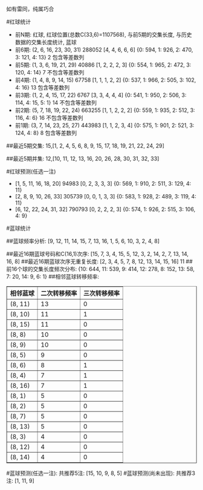 <!-- 
.. title: 双色球2017079期(2017-07-09)数据分析报告
.. slug: slott-2017079-2017-07-09-report
.. date: 2017-07-10 08:00:00 UTC+08:00
.. tags: Lottery
.. link: 
.. description: 
.. type: text
-->

如有雷同，纯属巧合

<!-- TEASER_END-->

#红球统计

- 前N期: 红球, 红球位置(总数C(33,6)=1107568), 与前5期的交集长度, 与历史数据的交集长度统计, 蓝球
- 前6期: (2, 6, 16, 23, 30, 31) 288052 [4, 4, 6, 6, 6] {0: 594, 1: 926, 2: 470, 3: 121, 4: 13} 2 包含等差数列
- 前5期: (1, 3, 6, 19, 21, 29) 40886 [1, 2, 2, 2, 3] {0: 554, 1: 965, 2: 472, 3: 120, 4: 14} 7 不包含等差数列
- 前4期: (1, 4, 8, 9, 14, 15) 67758 [1, 1, 1, 2, 2] {0: 537, 1: 966, 2: 505, 3: 102, 4: 16} 13 包含等差数列
- 前3期: (1, 2, 4, 15, 17, 22) 6767 [3, 3, 4, 4, 4] {0: 541, 1: 950, 2: 506, 3: 114, 4: 15, 5: 1} 14 不包含等差数列
- 前2期: (5, 7, 18, 19, 22, 24) 663255 [1, 1, 2, 2, 2] {0: 559, 1: 935, 2: 512, 3: 116, 4: 6} 16 不包含等差数列
- 前1期: (3, 7, 14, 23, 25, 27) 443983 [1, 1, 2, 3, 4] {0: 575, 1: 901, 2: 521, 3: 124, 4: 8} 8 包含等差数列

##最近5期交集:
15,[1, 2, 4, 5, 6, 8, 9, 15, 17, 18, 19, 21, 22, 24, 29]

##最近5期并集:
12,[10, 11, 12, 13, 16, 20, 26, 28, 30, 31, 32, 33]

#红球预测(任选一注)

- [1, 5, 11, 16, 18, 20] 94983 [0, 2, 3, 3, 3] {0: 569, 1: 910, 2: 511, 3: 129, 4: 11}
- [2, 8, 9, 10, 26, 33] 305739 [0, 0, 1, 3, 3] {0: 583, 1: 928, 2: 489, 3: 119, 4: 11}
- [6, 12, 22, 24, 31, 32] 790793 [0, 2, 2, 2, 3] {0: 574, 1: 926, 2: 515, 3: 106, 4: 9}

#蓝球统计

##蓝球频率分析:
[9, 12, 11, 14, 15, 7, 13, 16, 1, 5, 6, 10, 3, 2, 4, 8]

##最近16期蓝球号码和C(16,1)次序:
 [15, 7, 3, 4, 15, 5, 12, 3, 2, 14, 2, 7, 13, 14, 16, 8]
##最近16期蓝球次序无重复长度:
 [2, 3, 4, 5, 7, 8, 12, 13, 14, 15, 16] 11
##前16个球的交集长度频次分布:
{10: 644, 11: 539, 9: 414, 12: 278, 8: 152, 13: 58, 7: 20, 14: 9, 6: 1}
##相邻蓝球转移频率:
 <table border="1" class="table table-striped dataframe">
  <thead>
    <tr style="text-align: right;">
      <th>相邻蓝球</th>
      <th>二次转移频率</th>
      <th>三次转移频率</th>
    </tr>
  </thead>
  <tbody>
    <tr>
      <td>(8, 11)</td>
      <td>13</td>
      <td>0</td>
    </tr>
    <tr>
      <td>(8, 10)</td>
      <td>11</td>
      <td>1</td>
    </tr>
    <tr>
      <td>(8, 15)</td>
      <td>11</td>
      <td>0</td>
    </tr>
    <tr>
      <td>(8, 8)</td>
      <td>10</td>
      <td>0</td>
    </tr>
    <tr>
      <td>(8, 9)</td>
      <td>10</td>
      <td>0</td>
    </tr>
    <tr>
      <td>(8, 5)</td>
      <td>9</td>
      <td>0</td>
    </tr>
    <tr>
      <td>(8, 6)</td>
      <td>8</td>
      <td>1</td>
    </tr>
    <tr>
      <td>(8, 4)</td>
      <td>7</td>
      <td>1</td>
    </tr>
    <tr>
      <td>(8, 16)</td>
      <td>7</td>
      <td>1</td>
    </tr>
    <tr>
      <td>(8, 1)</td>
      <td>5</td>
      <td>0</td>
    </tr>
    <tr>
      <td>(8, 2)</td>
      <td>5</td>
      <td>0</td>
    </tr>
    <tr>
      <td>(8, 7)</td>
      <td>5</td>
      <td>0</td>
    </tr>
    <tr>
      <td>(8, 13)</td>
      <td>5</td>
      <td>0</td>
    </tr>
    <tr>
      <td>(8, 3)</td>
      <td>4</td>
      <td>0</td>
    </tr>
    <tr>
      <td>(8, 12)</td>
      <td>4</td>
      <td>0</td>
    </tr>
    <tr>
      <td>(8, 14)</td>
      <td>4</td>
      <td>0</td>
    </tr>
  </tbody>
</table>
#蓝球预测(任选一注):
共推荐5注: [15, 10, 9, 8, 5]
#蓝球预测(尚未出现):
共推荐3注: [1, 11, 9]

